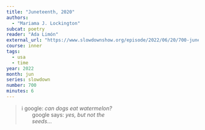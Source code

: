 ```yaml
---
title: "Juneteenth, 2020"
authors:
  - "Mariama J. Lockington"
subcat: poetry
reader: "Ada Limón"
external_url: "https://www.slowdownshow.org/episode/2022/06/20/700-juneteenth-2020"
course: inner
tags:
  - usa
  - time
year: 2022
month: jun
series: slowdown
number: 700
minutes: 6
---
```


> i google: *can dogs eat watermelon?*  
&nbsp;&nbsp;&nbsp;&nbsp;&nbsp;&nbsp; google&nbsp;says: *yes,&nbsp;but&nbsp;not&nbsp;the*  
&nbsp;&nbsp;&nbsp;&nbsp;&nbsp;&nbsp; *seeds*...
